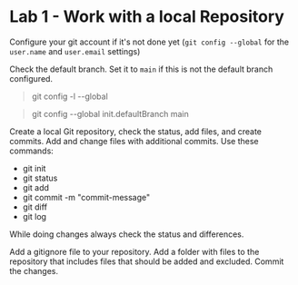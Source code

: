 # Lab 1 - Work with a local Repository

Configure your git account if it's not done yet (`git config --global` for the `user.name` and `user.email` settings)

Check the default branch. Set it to `main` if this is not the default branch configured.

> git config -l --global

> git config --global init.defaultBranch main

Create a local Git repository, check the status, add files, and create commits. Add and change files with additional commits. Use these commands:

* git init
* git status
* git add
* git commit -m "commit-message"
* git diff
* git log

While doing changes always check the status and differences.

Add a gitignore file to your repository. Add a folder with files to the repository that includes files that should be added and excluded. Commit the changes.
